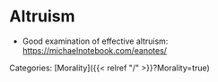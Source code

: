 # Altruism

 - Good examination of effective altruism: https://michaelnotebook.com/eanotes/










Categories: [Morality]({{< relref "/" >}}?Morality=true)